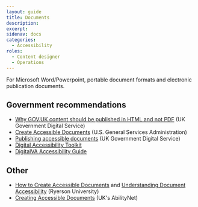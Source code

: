 ```yaml
---
layout: guide
title: Documents
description: 
excerpt: 
sidenav: docs
categories:
  - Accessibility
roles:
  - Content designer
  - Operations
---
```

 
For Microsoft Word/Powerpoint, portable document formats and electronic publication documents.

## Government recommendations
*   [Why GOV.UK content should be published in HTML and not PDF](https://gds.blog.gov.uk/2018/07/16/why-gov-uk-content-should-be-published-in-html-and-not-pdf/) (UK Government Digital Service)
*   [Create Accessible Documents](https://www.section508.gov/create/documents) (U.S. General Services Administration)
*   [Publishing accessible documents](https://www.gov.uk/guidance/publishing-accessible-documents) (UK Government Digital Service)
*   [Digital Accessibility Toolkit](https://canada-ca.github.io/a11y/index.html)
*   [DigitalVA Accessibility Guide](https://www.oit.va.gov/accessibility/)

## Other
*   [How to Create Accessible Documents](https://www.ryerson.ca/accessibility/guides-resources/accessible-documents/) and [Understanding Document Accessibility](https://de.ryerson.ca/wa/documents/) (Ryerson University)
*   [Creating Accessible Documents](https://abilitynet.org.uk/factsheets/creating-accessible-documents-0) (UK's AbilityNet)
